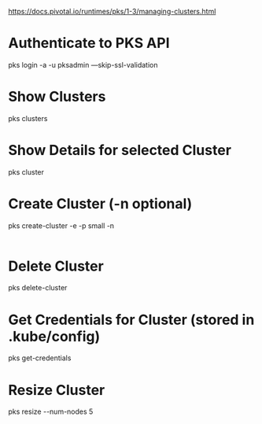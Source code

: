 
https://docs.pivotal.io/runtimes/pks/1-3/managing-clusters.html

# Authenticate to PKS API
pks login -a <pks-api-url> -u pksadmin —skip-ssl-validation

# Show Clusters
pks clusters

# Show Details for selected Cluster
pks cluster <clustername>

# Create Cluster (-n optional)
pks create-cluster <clustername> -e <external name fqdn> -p small -n <option node number otherwise plan default>

# Delete Cluster
pks delete-cluster <clustername>

# Get Credentials for Cluster (stored in .kube/config)
pks get-credentials <clustername>

# Resize Cluster
pks resize <clustername> --num-nodes 5